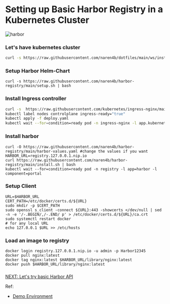# Setting up Basic Harbor Registry in a Kubernetes Cluster 
![harbor](https://github.com/naren4b/nks/assets/3488520/b01ad8c0-c649-45d1-938c-6abc44760af1)

### Let's have kubernetes cluster
```bash
curl -s https://raw.githubusercontent.com/naren4b/dotfiles/main/ws/install.sh | bash
```

### Setup Harbor Helm-Chart 
```
curl -s https://raw.githubusercontent.com/naren4b/harbor-registry/main/setup.sh | bash
```
### Install Ingress controller
```bash
curl -s  https://raw.githubusercontent.com/kubernetes/ingress-nginx/main/deploy/static/provider/kind/deploy.yaml 
kubectl label nodes controlplane ingress-ready="true"
kubectl apply -f deploy.yaml 
kubectl wait --for=condition=ready pod -n ingress-nginx -l app.kubernetes.io/component=controller
```
### Install harbor 
```
curl -O https://raw.githubusercontent.com/naren4b/harbor-registry/main/harbor-values.yaml #change the values if you want 
HARBOR_URL=registry.127.0.0.1.nip.io
curl https://raw.githubusercontent.com/naren4b/harbor-registry/main/install.sh | bash
kubectl wait --for=condition=ready pod -n registry -l app=harbor -l component=portal
```
### Setup Client 
```
URL=$HARBOR_URL
CERT_PATH=/etc/docker/certs.d/${URL}
sudo mkdir -p $CERT_PATH
sudo openssl s_client -connect ${URL}:443 -showcerts </dev/null | sed -n -e '/-.BEGIN/,/-.END/ p' > /etc/docker/certs.d/${URL}/ca.crt
sudo systemctl restart docker
# for any local URL 
echo 127.0.0.1 $URL >> /etc/hosts 
```

### Load an image to registry 
```
docker login registry.127.0.0.1.nip.io -u admin -p Harbor12345
docker pull nginx:latest
docker tag nginx:latest $HARBOR_URL/library/nginx:latest
docker push $HARBOR_URL/library/nginx:latest
```
### 
[NEXT: Let's try basic Harbor API](harbor-api.md)


Ref: 
- [Demo Environment](https://killercoda.com/killer-shell-cks/scenario/container-namespaces-docker)



